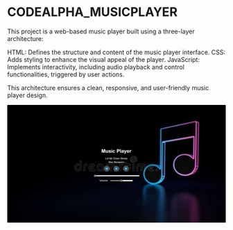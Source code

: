# CODEALPHA_MUSICPLAYER

This project is a web-based music player built using a three-layer architecture:

HTML: Defines the structure and content of the music player interface.
CSS: Adds styling to enhance the visual appeal of the player.
JavaScript: Implements interactivity, including audio playback and control functionalities, triggered by user actions.

This architecture ensures a clean, responsive, and user-friendly music player design.

![image alt](https://github.com/ShubhamJadhav2/CODEALPHA_MUSICPLAYER/blob/7bda1d501fd0b3c646068b4a3e32c955f05d4803/Music%20Player/MusicPlayerImg.png)
